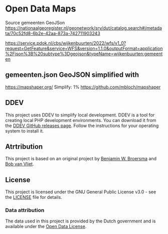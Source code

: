 # Open Data Maps

Source gemeenten GeoJSon
https://nationaalgeoregister.nl/geonetwork/srv/dut/catalog.search#/metadata/70c52fd8-6b2e-42aa-873a-742711903243

https://service.pdok.nl/cbs/wijkenbuurten/2022/wfs/v1_0?request=GetFeature&service=WFS&version=1.1.0&outputFormat=application%2Fjson%3B%20subtype%3Dgeojson&typeName=wijkenbuurten:gemeenten

## gemeenten.json GeoJSON simplified with
https://mapshaper.org/
Simplify: 1%
https://github.com/mbloch/mapshaper

## DDEV

This project uses DDEV to simplify local development. DDEV is a tool for creating local PHP development environments. You can download it from the [DDEV GitHub releases page](https://github.com/drud/ddev/releases). Follow the instructions for your operating system to install it.

## Atrtribution  
This project is based on an original project by [Benjamin W. Broersma](https://www.broersma.com) and [Bob van Vliet](www.bvvlt.nl). 

## License

This project is licensed under the GNU General Public License v3.0 - see the [LICENSE](LICENSE) file for details.

### Data attribution

The data used in this project is provided by the Dutch government and is available under the [Open Data License](https://www.pdok.nl/nl/over-pdok/open-data/open-data-licenties/open-data-licentie-gemeenten-wijken-buurten-2022).

